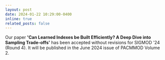 ```yaml
---
layout: post
date: 2024-01-22 10:29:00-0400
inline: true
related_posts: false
---
```


Our paper **'Can Learned Indexes be Built Efficiently? A Deep Dive into Sampling Trade-offs'** has been accepted without revisions for SIGMOD '24 (Round 4). It will be published in the June 2024 issue of PACMMOD Volume 2.
